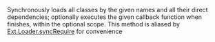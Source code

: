 Synchronously loads all classes by the given names and all their direct dependencies; optionally executes the given callback function when finishes, within the optional scope. This method is aliased by
<a href="#!/api/Ext.Loader-method-syncRequire" rel="Ext.Loader-method-syncRequire" class="docClass">Ext.Loader.syncRequire</a>
for convenience
